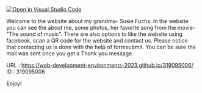 [![Open in Visual Studio Code](https://classroom.github.com/assets/open-in-vscode-c66648af7eb3fe8bc4f294546bfd86ef473780cde1dea487d3c4ff354943c9ae.svg)](https://classroom.github.com/online_ide?assignment_repo_id=10540885&assignment_repo_type=AssignmentRepo)


Welcome to the website about my grandma- Susie Fuchs. In the website you can see the about me, some photos, her favorite song from the movie- "The sound of music". There are also options to like the website using facebook, scan a QR code for the website and contact us. Please notice that contacting us is done with the help of formsubmit. You can be sure the mail was sent once you get a Thank you message. 


URL : https://web-development-environments-2023.github.io/319095006/
ID : 319095006

Enjoy! 
